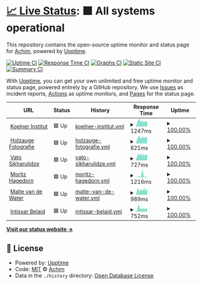 # [📈 Live Status](https://krachim.github.io/status): <!--live status--> **🟩 All systems operational**

This repository contains the open-source uptime monitor and status page for [Achim](https://krachim.github.io/status), powered by [Upptime](https://github.com/upptime/upptime).

[![Uptime CI](https://github.com/krachim/status/workflows/Uptime%20CI/badge.svg)](https://github.com/krachim/status/actions?query=workflow%3A%22Uptime+CI%22)
[![Response Time CI](https://github.com/krachim/status/workflows/Response%20Time%20CI/badge.svg)](https://github.com/krachim/status/actions?query=workflow%3A%22Response+Time+CI%22)
[![Graphs CI](https://github.com/krachim/status/workflows/Graphs%20CI/badge.svg)](https://github.com/krachim/status/actions?query=workflow%3A%22Graphs+CI%22)
[![Static Site CI](https://github.com/krachim/status/workflows/Static%20Site%20CI/badge.svg)](https://github.com/krachim/status/actions?query=workflow%3A%22Static+Site+CI%22)
[![Summary CI](https://github.com/krachim/status/workflows/Summary%20CI/badge.svg)](https://github.com/krachim/status/actions?query=workflow%3A%22Summary+CI%22)

With [Upptime](https://upptime.js.org), you can get your own unlimited and free uptime monitor and status page, powered entirely by a GitHub repository. We use [Issues](https://github.com/krachim/status/issues) as incident reports, [Actions](https://github.com/krachim/status/actions) as uptime monitors, and [Pages](https://krachim.github.io/status) for the status page.

<!--start: status pages-->
<!-- This summary is generated by Upptime (https://github.com/upptime/upptime) -->
<!-- Do not edit this manually, your changes will be overwritten -->
<!-- prettier-ignore -->
| URL | Status | History | Response Time | Uptime |
| --- | ------ | ------- | ------------- | ------ |
| <img alt="" src="https://icons.duckduckgo.com/ip3/ilias.koelner-institut.de.ico" height="13"> [Koelner Institut](https://ilias.koelner-institut.de) | 🟩 Up | [koelner-institut.yml](https://github.com/krachim/status/commits/HEAD/history/koelner-institut.yml) | <details><summary><img alt="Response time graph" src="./graphs/koelner-institut/response-time-week.png" height="20"> 1247ms</summary><br><a href="https://krachim.github.io/status/history/koelner-institut"><img alt="Response time 1226" src="https://img.shields.io/endpoint?url=https%3A%2F%2Fraw.githubusercontent.com%2Fkrachim%2Fstatus%2FHEAD%2Fapi%2Fkoelner-institut%2Fresponse-time.json"></a><br><a href="https://krachim.github.io/status/history/koelner-institut"><img alt="24-hour response time 1114" src="https://img.shields.io/endpoint?url=https%3A%2F%2Fraw.githubusercontent.com%2Fkrachim%2Fstatus%2FHEAD%2Fapi%2Fkoelner-institut%2Fresponse-time-day.json"></a><br><a href="https://krachim.github.io/status/history/koelner-institut"><img alt="7-day response time 1247" src="https://img.shields.io/endpoint?url=https%3A%2F%2Fraw.githubusercontent.com%2Fkrachim%2Fstatus%2FHEAD%2Fapi%2Fkoelner-institut%2Fresponse-time-week.json"></a><br><a href="https://krachim.github.io/status/history/koelner-institut"><img alt="30-day response time 1233" src="https://img.shields.io/endpoint?url=https%3A%2F%2Fraw.githubusercontent.com%2Fkrachim%2Fstatus%2FHEAD%2Fapi%2Fkoelner-institut%2Fresponse-time-month.json"></a><br><a href="https://krachim.github.io/status/history/koelner-institut"><img alt="1-year response time 1221" src="https://img.shields.io/endpoint?url=https%3A%2F%2Fraw.githubusercontent.com%2Fkrachim%2Fstatus%2FHEAD%2Fapi%2Fkoelner-institut%2Fresponse-time-year.json"></a></details> | <details><summary><a href="https://krachim.github.io/status/history/koelner-institut">100.00%</a></summary><a href="https://krachim.github.io/status/history/koelner-institut"><img alt="All-time uptime 100.00%" src="https://img.shields.io/endpoint?url=https%3A%2F%2Fraw.githubusercontent.com%2Fkrachim%2Fstatus%2FHEAD%2Fapi%2Fkoelner-institut%2Fuptime.json"></a><br><a href="https://krachim.github.io/status/history/koelner-institut"><img alt="24-hour uptime 100.00%" src="https://img.shields.io/endpoint?url=https%3A%2F%2Fraw.githubusercontent.com%2Fkrachim%2Fstatus%2FHEAD%2Fapi%2Fkoelner-institut%2Fuptime-day.json"></a><br><a href="https://krachim.github.io/status/history/koelner-institut"><img alt="7-day uptime 100.00%" src="https://img.shields.io/endpoint?url=https%3A%2F%2Fraw.githubusercontent.com%2Fkrachim%2Fstatus%2FHEAD%2Fapi%2Fkoelner-institut%2Fuptime-week.json"></a><br><a href="https://krachim.github.io/status/history/koelner-institut"><img alt="30-day uptime 100.00%" src="https://img.shields.io/endpoint?url=https%3A%2F%2Fraw.githubusercontent.com%2Fkrachim%2Fstatus%2FHEAD%2Fapi%2Fkoelner-institut%2Fuptime-month.json"></a><br><a href="https://krachim.github.io/status/history/koelner-institut"><img alt="1-year uptime 100.00%" src="https://img.shields.io/endpoint?url=https%3A%2F%2Fraw.githubusercontent.com%2Fkrachim%2Fstatus%2FHEAD%2Fapi%2Fkoelner-institut%2Fuptime-year.json"></a></details>
| <img alt="" src="https://icons.duckduckgo.com/ip3/holzauge-fotografie.de.ico" height="13"> [Holzauge Fotografie](https://holzauge-fotografie.de) | 🟩 Up | [holzauge-fotografie.yml](https://github.com/krachim/status/commits/HEAD/history/holzauge-fotografie.yml) | <details><summary><img alt="Response time graph" src="./graphs/holzauge-fotografie/response-time-week.png" height="20"> 821ms</summary><br><a href="https://krachim.github.io/status/history/holzauge-fotografie"><img alt="Response time 739" src="https://img.shields.io/endpoint?url=https%3A%2F%2Fraw.githubusercontent.com%2Fkrachim%2Fstatus%2FHEAD%2Fapi%2Fholzauge-fotografie%2Fresponse-time.json"></a><br><a href="https://krachim.github.io/status/history/holzauge-fotografie"><img alt="24-hour response time 964" src="https://img.shields.io/endpoint?url=https%3A%2F%2Fraw.githubusercontent.com%2Fkrachim%2Fstatus%2FHEAD%2Fapi%2Fholzauge-fotografie%2Fresponse-time-day.json"></a><br><a href="https://krachim.github.io/status/history/holzauge-fotografie"><img alt="7-day response time 821" src="https://img.shields.io/endpoint?url=https%3A%2F%2Fraw.githubusercontent.com%2Fkrachim%2Fstatus%2FHEAD%2Fapi%2Fholzauge-fotografie%2Fresponse-time-week.json"></a><br><a href="https://krachim.github.io/status/history/holzauge-fotografie"><img alt="30-day response time 779" src="https://img.shields.io/endpoint?url=https%3A%2F%2Fraw.githubusercontent.com%2Fkrachim%2Fstatus%2FHEAD%2Fapi%2Fholzauge-fotografie%2Fresponse-time-month.json"></a><br><a href="https://krachim.github.io/status/history/holzauge-fotografie"><img alt="1-year response time 754" src="https://img.shields.io/endpoint?url=https%3A%2F%2Fraw.githubusercontent.com%2Fkrachim%2Fstatus%2FHEAD%2Fapi%2Fholzauge-fotografie%2Fresponse-time-year.json"></a></details> | <details><summary><a href="https://krachim.github.io/status/history/holzauge-fotografie">100.00%</a></summary><a href="https://krachim.github.io/status/history/holzauge-fotografie"><img alt="All-time uptime 98.64%" src="https://img.shields.io/endpoint?url=https%3A%2F%2Fraw.githubusercontent.com%2Fkrachim%2Fstatus%2FHEAD%2Fapi%2Fholzauge-fotografie%2Fuptime.json"></a><br><a href="https://krachim.github.io/status/history/holzauge-fotografie"><img alt="24-hour uptime 100.00%" src="https://img.shields.io/endpoint?url=https%3A%2F%2Fraw.githubusercontent.com%2Fkrachim%2Fstatus%2FHEAD%2Fapi%2Fholzauge-fotografie%2Fuptime-day.json"></a><br><a href="https://krachim.github.io/status/history/holzauge-fotografie"><img alt="7-day uptime 100.00%" src="https://img.shields.io/endpoint?url=https%3A%2F%2Fraw.githubusercontent.com%2Fkrachim%2Fstatus%2FHEAD%2Fapi%2Fholzauge-fotografie%2Fuptime-week.json"></a><br><a href="https://krachim.github.io/status/history/holzauge-fotografie"><img alt="30-day uptime 100.00%" src="https://img.shields.io/endpoint?url=https%3A%2F%2Fraw.githubusercontent.com%2Fkrachim%2Fstatus%2FHEAD%2Fapi%2Fholzauge-fotografie%2Fuptime-month.json"></a><br><a href="https://krachim.github.io/status/history/holzauge-fotografie"><img alt="1-year uptime 97.17%" src="https://img.shields.io/endpoint?url=https%3A%2F%2Fraw.githubusercontent.com%2Fkrachim%2Fstatus%2FHEAD%2Fapi%2Fholzauge-fotografie%2Fuptime-year.json"></a></details>
| <img alt="" src="https://icons.duckduckgo.com/ip3/www.vatosikharulidze.com.ico" height="13"> [Vato Sikharulidze](https://www.vatosikharulidze.com) | 🟩 Up | [vato-sikharulidze.yml](https://github.com/krachim/status/commits/HEAD/history/vato-sikharulidze.yml) | <details><summary><img alt="Response time graph" src="./graphs/vato-sikharulidze/response-time-week.png" height="20"> 727ms</summary><br><a href="https://krachim.github.io/status/history/vato-sikharulidze"><img alt="Response time 613" src="https://img.shields.io/endpoint?url=https%3A%2F%2Fraw.githubusercontent.com%2Fkrachim%2Fstatus%2FHEAD%2Fapi%2Fvato-sikharulidze%2Fresponse-time.json"></a><br><a href="https://krachim.github.io/status/history/vato-sikharulidze"><img alt="24-hour response time 680" src="https://img.shields.io/endpoint?url=https%3A%2F%2Fraw.githubusercontent.com%2Fkrachim%2Fstatus%2FHEAD%2Fapi%2Fvato-sikharulidze%2Fresponse-time-day.json"></a><br><a href="https://krachim.github.io/status/history/vato-sikharulidze"><img alt="7-day response time 727" src="https://img.shields.io/endpoint?url=https%3A%2F%2Fraw.githubusercontent.com%2Fkrachim%2Fstatus%2FHEAD%2Fapi%2Fvato-sikharulidze%2Fresponse-time-week.json"></a><br><a href="https://krachim.github.io/status/history/vato-sikharulidze"><img alt="30-day response time 697" src="https://img.shields.io/endpoint?url=https%3A%2F%2Fraw.githubusercontent.com%2Fkrachim%2Fstatus%2FHEAD%2Fapi%2Fvato-sikharulidze%2Fresponse-time-month.json"></a><br><a href="https://krachim.github.io/status/history/vato-sikharulidze"><img alt="1-year response time 666" src="https://img.shields.io/endpoint?url=https%3A%2F%2Fraw.githubusercontent.com%2Fkrachim%2Fstatus%2FHEAD%2Fapi%2Fvato-sikharulidze%2Fresponse-time-year.json"></a></details> | <details><summary><a href="https://krachim.github.io/status/history/vato-sikharulidze">100.00%</a></summary><a href="https://krachim.github.io/status/history/vato-sikharulidze"><img alt="All-time uptime 85.82%" src="https://img.shields.io/endpoint?url=https%3A%2F%2Fraw.githubusercontent.com%2Fkrachim%2Fstatus%2FHEAD%2Fapi%2Fvato-sikharulidze%2Fuptime.json"></a><br><a href="https://krachim.github.io/status/history/vato-sikharulidze"><img alt="24-hour uptime 100.00%" src="https://img.shields.io/endpoint?url=https%3A%2F%2Fraw.githubusercontent.com%2Fkrachim%2Fstatus%2FHEAD%2Fapi%2Fvato-sikharulidze%2Fuptime-day.json"></a><br><a href="https://krachim.github.io/status/history/vato-sikharulidze"><img alt="7-day uptime 100.00%" src="https://img.shields.io/endpoint?url=https%3A%2F%2Fraw.githubusercontent.com%2Fkrachim%2Fstatus%2FHEAD%2Fapi%2Fvato-sikharulidze%2Fuptime-week.json"></a><br><a href="https://krachim.github.io/status/history/vato-sikharulidze"><img alt="30-day uptime 100.00%" src="https://img.shields.io/endpoint?url=https%3A%2F%2Fraw.githubusercontent.com%2Fkrachim%2Fstatus%2FHEAD%2Fapi%2Fvato-sikharulidze%2Fuptime-month.json"></a><br><a href="https://krachim.github.io/status/history/vato-sikharulidze"><img alt="1-year uptime 98.54%" src="https://img.shields.io/endpoint?url=https%3A%2F%2Fraw.githubusercontent.com%2Fkrachim%2Fstatus%2FHEAD%2Fapi%2Fvato-sikharulidze%2Fuptime-year.json"></a></details>
| <img alt="" src="https://icons.duckduckgo.com/ip3/moritzhagedorn.com.ico" height="13"> [Moritz Hagedorn](https://moritzhagedorn.com) | 🟩 Up | [moritz-hagedorn.yml](https://github.com/krachim/status/commits/HEAD/history/moritz-hagedorn.yml) | <details><summary><img alt="Response time graph" src="./graphs/moritz-hagedorn/response-time-week.png" height="20"> 1216ms</summary><br><a href="https://krachim.github.io/status/history/moritz-hagedorn"><img alt="Response time 704" src="https://img.shields.io/endpoint?url=https%3A%2F%2Fraw.githubusercontent.com%2Fkrachim%2Fstatus%2FHEAD%2Fapi%2Fmoritz-hagedorn%2Fresponse-time.json"></a><br><a href="https://krachim.github.io/status/history/moritz-hagedorn"><img alt="24-hour response time 369" src="https://img.shields.io/endpoint?url=https%3A%2F%2Fraw.githubusercontent.com%2Fkrachim%2Fstatus%2FHEAD%2Fapi%2Fmoritz-hagedorn%2Fresponse-time-day.json"></a><br><a href="https://krachim.github.io/status/history/moritz-hagedorn"><img alt="7-day response time 1216" src="https://img.shields.io/endpoint?url=https%3A%2F%2Fraw.githubusercontent.com%2Fkrachim%2Fstatus%2FHEAD%2Fapi%2Fmoritz-hagedorn%2Fresponse-time-week.json"></a><br><a href="https://krachim.github.io/status/history/moritz-hagedorn"><img alt="30-day response time 680" src="https://img.shields.io/endpoint?url=https%3A%2F%2Fraw.githubusercontent.com%2Fkrachim%2Fstatus%2FHEAD%2Fapi%2Fmoritz-hagedorn%2Fresponse-time-month.json"></a><br><a href="https://krachim.github.io/status/history/moritz-hagedorn"><img alt="1-year response time 735" src="https://img.shields.io/endpoint?url=https%3A%2F%2Fraw.githubusercontent.com%2Fkrachim%2Fstatus%2FHEAD%2Fapi%2Fmoritz-hagedorn%2Fresponse-time-year.json"></a></details> | <details><summary><a href="https://krachim.github.io/status/history/moritz-hagedorn">100.00%</a></summary><a href="https://krachim.github.io/status/history/moritz-hagedorn"><img alt="All-time uptime 99.99%" src="https://img.shields.io/endpoint?url=https%3A%2F%2Fraw.githubusercontent.com%2Fkrachim%2Fstatus%2FHEAD%2Fapi%2Fmoritz-hagedorn%2Fuptime.json"></a><br><a href="https://krachim.github.io/status/history/moritz-hagedorn"><img alt="24-hour uptime 100.00%" src="https://img.shields.io/endpoint?url=https%3A%2F%2Fraw.githubusercontent.com%2Fkrachim%2Fstatus%2FHEAD%2Fapi%2Fmoritz-hagedorn%2Fuptime-day.json"></a><br><a href="https://krachim.github.io/status/history/moritz-hagedorn"><img alt="7-day uptime 100.00%" src="https://img.shields.io/endpoint?url=https%3A%2F%2Fraw.githubusercontent.com%2Fkrachim%2Fstatus%2FHEAD%2Fapi%2Fmoritz-hagedorn%2Fuptime-week.json"></a><br><a href="https://krachim.github.io/status/history/moritz-hagedorn"><img alt="30-day uptime 100.00%" src="https://img.shields.io/endpoint?url=https%3A%2F%2Fraw.githubusercontent.com%2Fkrachim%2Fstatus%2FHEAD%2Fapi%2Fmoritz-hagedorn%2Fuptime-month.json"></a><br><a href="https://krachim.github.io/status/history/moritz-hagedorn"><img alt="1-year uptime 99.98%" src="https://img.shields.io/endpoint?url=https%3A%2F%2Fraw.githubusercontent.com%2Fkrachim%2Fstatus%2FHEAD%2Fapi%2Fmoritz-hagedorn%2Fuptime-year.json"></a></details>
| <img alt="" src="https://icons.duckduckgo.com/ip3/maltevandewater.de.ico" height="13"> [Malte van de Water](https://maltevandewater.de) | 🟩 Up | [malte-van-de-water.yml](https://github.com/krachim/status/commits/HEAD/history/malte-van-de-water.yml) | <details><summary><img alt="Response time graph" src="./graphs/malte-van-de-water/response-time-week.png" height="20"> 989ms</summary><br><a href="https://krachim.github.io/status/history/malte-van-de-water"><img alt="Response time 821" src="https://img.shields.io/endpoint?url=https%3A%2F%2Fraw.githubusercontent.com%2Fkrachim%2Fstatus%2FHEAD%2Fapi%2Fmalte-van-de-water%2Fresponse-time.json"></a><br><a href="https://krachim.github.io/status/history/malte-van-de-water"><img alt="24-hour response time 784" src="https://img.shields.io/endpoint?url=https%3A%2F%2Fraw.githubusercontent.com%2Fkrachim%2Fstatus%2FHEAD%2Fapi%2Fmalte-van-de-water%2Fresponse-time-day.json"></a><br><a href="https://krachim.github.io/status/history/malte-van-de-water"><img alt="7-day response time 989" src="https://img.shields.io/endpoint?url=https%3A%2F%2Fraw.githubusercontent.com%2Fkrachim%2Fstatus%2FHEAD%2Fapi%2Fmalte-van-de-water%2Fresponse-time-week.json"></a><br><a href="https://krachim.github.io/status/history/malte-van-de-water"><img alt="30-day response time 927" src="https://img.shields.io/endpoint?url=https%3A%2F%2Fraw.githubusercontent.com%2Fkrachim%2Fstatus%2FHEAD%2Fapi%2Fmalte-van-de-water%2Fresponse-time-month.json"></a><br><a href="https://krachim.github.io/status/history/malte-van-de-water"><img alt="1-year response time 841" src="https://img.shields.io/endpoint?url=https%3A%2F%2Fraw.githubusercontent.com%2Fkrachim%2Fstatus%2FHEAD%2Fapi%2Fmalte-van-de-water%2Fresponse-time-year.json"></a></details> | <details><summary><a href="https://krachim.github.io/status/history/malte-van-de-water">100.00%</a></summary><a href="https://krachim.github.io/status/history/malte-van-de-water"><img alt="All-time uptime 99.92%" src="https://img.shields.io/endpoint?url=https%3A%2F%2Fraw.githubusercontent.com%2Fkrachim%2Fstatus%2FHEAD%2Fapi%2Fmalte-van-de-water%2Fuptime.json"></a><br><a href="https://krachim.github.io/status/history/malte-van-de-water"><img alt="24-hour uptime 100.00%" src="https://img.shields.io/endpoint?url=https%3A%2F%2Fraw.githubusercontent.com%2Fkrachim%2Fstatus%2FHEAD%2Fapi%2Fmalte-van-de-water%2Fuptime-day.json"></a><br><a href="https://krachim.github.io/status/history/malte-van-de-water"><img alt="7-day uptime 100.00%" src="https://img.shields.io/endpoint?url=https%3A%2F%2Fraw.githubusercontent.com%2Fkrachim%2Fstatus%2FHEAD%2Fapi%2Fmalte-van-de-water%2Fuptime-week.json"></a><br><a href="https://krachim.github.io/status/history/malte-van-de-water"><img alt="30-day uptime 99.96%" src="https://img.shields.io/endpoint?url=https%3A%2F%2Fraw.githubusercontent.com%2Fkrachim%2Fstatus%2FHEAD%2Fapi%2Fmalte-van-de-water%2Fuptime-month.json"></a><br><a href="https://krachim.github.io/status/history/malte-van-de-water"><img alt="1-year uptime 99.84%" src="https://img.shields.io/endpoint?url=https%3A%2F%2Fraw.githubusercontent.com%2Fkrachim%2Fstatus%2FHEAD%2Fapi%2Fmalte-van-de-water%2Fuptime-year.json"></a></details>
| <img alt="" src="https://icons.duckduckgo.com/ip3/intissarbelaid.com.ico" height="13"> [Intissar Belaid](https://intissarbelaid.com) | 🟩 Up | [intissar-belaid.yml](https://github.com/krachim/status/commits/HEAD/history/intissar-belaid.yml) | <details><summary><img alt="Response time graph" src="./graphs/intissar-belaid/response-time-week.png" height="20"> 752ms</summary><br><a href="https://krachim.github.io/status/history/intissar-belaid"><img alt="Response time 850" src="https://img.shields.io/endpoint?url=https%3A%2F%2Fraw.githubusercontent.com%2Fkrachim%2Fstatus%2FHEAD%2Fapi%2Fintissar-belaid%2Fresponse-time.json"></a><br><a href="https://krachim.github.io/status/history/intissar-belaid"><img alt="24-hour response time 745" src="https://img.shields.io/endpoint?url=https%3A%2F%2Fraw.githubusercontent.com%2Fkrachim%2Fstatus%2FHEAD%2Fapi%2Fintissar-belaid%2Fresponse-time-day.json"></a><br><a href="https://krachim.github.io/status/history/intissar-belaid"><img alt="7-day response time 752" src="https://img.shields.io/endpoint?url=https%3A%2F%2Fraw.githubusercontent.com%2Fkrachim%2Fstatus%2FHEAD%2Fapi%2Fintissar-belaid%2Fresponse-time-week.json"></a><br><a href="https://krachim.github.io/status/history/intissar-belaid"><img alt="30-day response time 792" src="https://img.shields.io/endpoint?url=https%3A%2F%2Fraw.githubusercontent.com%2Fkrachim%2Fstatus%2FHEAD%2Fapi%2Fintissar-belaid%2Fresponse-time-month.json"></a><br><a href="https://krachim.github.io/status/history/intissar-belaid"><img alt="1-year response time 816" src="https://img.shields.io/endpoint?url=https%3A%2F%2Fraw.githubusercontent.com%2Fkrachim%2Fstatus%2FHEAD%2Fapi%2Fintissar-belaid%2Fresponse-time-year.json"></a></details> | <details><summary><a href="https://krachim.github.io/status/history/intissar-belaid">100.00%</a></summary><a href="https://krachim.github.io/status/history/intissar-belaid"><img alt="All-time uptime 99.91%" src="https://img.shields.io/endpoint?url=https%3A%2F%2Fraw.githubusercontent.com%2Fkrachim%2Fstatus%2FHEAD%2Fapi%2Fintissar-belaid%2Fuptime.json"></a><br><a href="https://krachim.github.io/status/history/intissar-belaid"><img alt="24-hour uptime 100.00%" src="https://img.shields.io/endpoint?url=https%3A%2F%2Fraw.githubusercontent.com%2Fkrachim%2Fstatus%2FHEAD%2Fapi%2Fintissar-belaid%2Fuptime-day.json"></a><br><a href="https://krachim.github.io/status/history/intissar-belaid"><img alt="7-day uptime 100.00%" src="https://img.shields.io/endpoint?url=https%3A%2F%2Fraw.githubusercontent.com%2Fkrachim%2Fstatus%2FHEAD%2Fapi%2Fintissar-belaid%2Fuptime-week.json"></a><br><a href="https://krachim.github.io/status/history/intissar-belaid"><img alt="30-day uptime 100.00%" src="https://img.shields.io/endpoint?url=https%3A%2F%2Fraw.githubusercontent.com%2Fkrachim%2Fstatus%2FHEAD%2Fapi%2Fintissar-belaid%2Fuptime-month.json"></a><br><a href="https://krachim.github.io/status/history/intissar-belaid"><img alt="1-year uptime 99.85%" src="https://img.shields.io/endpoint?url=https%3A%2F%2Fraw.githubusercontent.com%2Fkrachim%2Fstatus%2FHEAD%2Fapi%2Fintissar-belaid%2Fuptime-year.json"></a></details>

<!--end: status pages-->

[**Visit our status website →**](https://krachim.github.io/status)

## 📄 License

- Powered by: [Upptime](https://github.com/upptime/upptime)
- Code: [MIT](./LICENSE) © [Achim](https://krachim.github.io/status)
- Data in the `./history` directory: [Open Database License](https://opendatacommons.org/licenses/odbl/1-0/)
